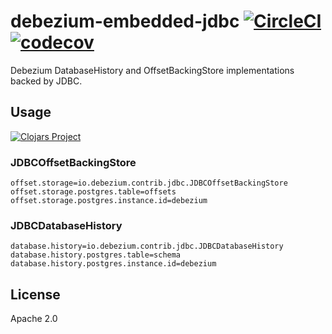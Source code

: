 # debezium-embedded-jdbc [![CircleCI](https://circleci.com/gh/hden/debezium-embedded-jdbc/tree/master.svg?style=svg)](https://circleci.com/gh/hden/debezium-embedded-jdbc/tree/master) [![codecov](https://codecov.io/gh/hden/debezium-embedded-jdbc/branch/master/graph/badge.svg)](https://codecov.io/gh/hden/debezium-embedded-jdbc)

Debezium DatabaseHistory and OffsetBackingStore implementations backed by JDBC.

## Usage

[![Clojars Project](https://img.shields.io/clojars/v/hden/debezium-embedded-jdbc.svg)](https://clojars.org/hden/debezium-embedded-jdbc)

### JDBCOffsetBackingStore

```connector.properties
offset.storage=io.debezium.contrib.jdbc.JDBCOffsetBackingStore
offset.storage.postgres.table=offsets
offset.storage.postgres.instance.id=debezium
```

### JDBCDatabaseHistory

```connector.properties
database.history=io.debezium.contrib.jdbc.JDBCDatabaseHistory
database.history.postgres.table=schema
database.history.postgres.instance.id=debezium
```

## License
Apache 2.0
